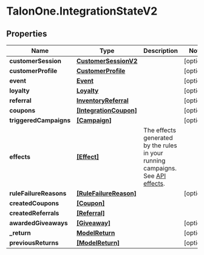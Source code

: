 # TalonOne.IntegrationStateV2

## Properties

Name | Type | Description | Notes
------------ | ------------- | ------------- | -------------
**customerSession** | [**CustomerSessionV2**](CustomerSessionV2.md) |  | [optional] 
**customerProfile** | [**CustomerProfile**](CustomerProfile.md) |  | [optional] 
**event** | [**Event**](Event.md) |  | [optional] 
**loyalty** | [**Loyalty**](Loyalty.md) |  | [optional] 
**referral** | [**InventoryReferral**](InventoryReferral.md) |  | [optional] 
**coupons** | [**[IntegrationCoupon]**](IntegrationCoupon.md) |  | [optional] 
**triggeredCampaigns** | [**[Campaign]**](Campaign.md) |  | [optional] 
**effects** | [**[Effect]**](Effect.md) | The effects generated by the rules in your running campaigns. See [API effects](https://docs.talon.one/docs/dev/integration-api/api-effects). | 
**ruleFailureReasons** | [**[RuleFailureReason]**](RuleFailureReason.md) |  | [optional] 
**createdCoupons** | [**[Coupon]**](Coupon.md) |  | 
**createdReferrals** | [**[Referral]**](Referral.md) |  | 
**awardedGiveaways** | [**[Giveaway]**](Giveaway.md) |  | [optional] 
**_return** | [**ModelReturn**](ModelReturn.md) |  | [optional] 
**previousReturns** | [**[ModelReturn]**](ModelReturn.md) |  | [optional] 


